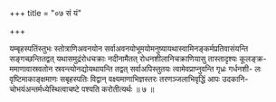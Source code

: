 +++
title = "०७ सं यं"

+++

यम्बृहस्पतिंस्तुभः स्तोत्राणिअवनयोन सर्वाअवनयोभूमयोमनुष्यायथास्वामिनङ्कर्मप्रतिवासंयन्ति सङ्गच्छन्तितद्वत् यथासमुद्रंरोधचक्राः नदीनामैतत् रोधनशीलानिचक्राणियासु तास्तादृश्यः कूलङ्क्र- ममाणावास्रवतोन स्रवन्त्योनद्योयथायन्ति तद्वत् सर्वाअपिस्तुतयः त्वामेवप्राप्नुवन्ति गृध्रः गर्धनशी- लः वृष्टिमाकाङ्क्षमाणः सबृहस्पतिः विद्वान् वक्ष्यमाणाभिज्ञस्तरः तरणञ्जलाभिवृद्धिं आपः उदकानि- चोभयंअन्तर्मध्येस्थित्वाचष्टे पश्यति करोतीत्यर्थः ॥ ७ ॥